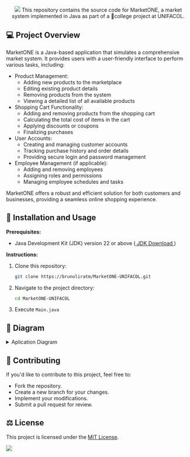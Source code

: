  <div align="center" text-align="center">
    <img src="https://capsule-render.vercel.app/api?type=waving&height=200&color=gradient&text=Market%20ONE&reversal=false">
    This repository contains the source code for MarketONE, a market system implemented in Java as part of a 🏫college project at UNIFACOL.
</div>

## 💻 Project Overview

MarketONE is a Java-based application that simulates a comprehensive market system. It provides users with a user-friendly interface to perform various tasks, including:

- Product Management:
  - Adding new products to the marketplace
  - Editing existing product details
  - Removing products from the system
  - Viewing a detailed list of all available products
- Shopping Cart Functionality:
  - Adding and removing products from the shopping cart
  - Calculating the total cost of items in the cart
  - Applying discounts or coupons
  - Finalizing purchases
- User Accounts:
  - Creating and managing customer accounts
  - Tracking purchase history and order details
  - Providing secure login and password management
- Employee Management (if applicable):
  - Adding and removing employees
  - Assigning roles and permissions
  - Managing employee schedules and tasks

MarketONE offers a robust and efficient solution for both customers and businesses, providing a seamless online shopping experience.

## 📂 Installation and Usage

**Prerequisites:**

* Java Development Kit (JDK) version 22 or above ([ JDK Download ](https://www.oracle.com/java/technologies/downloads/))

**Instructions:**

1. Clone this repository:

   ```bash
   git clone https://brunoliratm/MarketONE-UNIFACOL.git
   
2. Navigate to the project directory:
    ```bash
   cd MarketONE-UNIFACOL
3. Execute `Main.java`

## 🧮 Diagram

<details>
  <summary>Aplication Diagram</summary>

<img src="image/MarketONEDiagrama.png" alt="Diagram full version">
</details>


## 🤝 Contributing
If you'd like to contribute to this project, feel free to:

- Fork the repository.
- Create a new branch for your changes.
- Implement your modifications.
- Submit a pull request for review.

## ⚖️ License

This project is licensed under the [MIT License](LICENSE).

<img src="https://capsule-render.vercel.app/api?type=waving&height=100&color=gradient&reversal=false&section=footer">